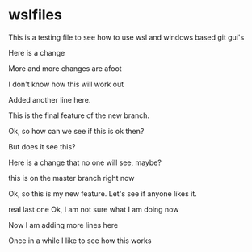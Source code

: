 # wslfiles

This is a testing file to see how to use wsl and windows based git gui's

Here is a change

More and more changes are afoot

I don't know how this will work out

Added another line here.

This is the final feature of the new branch.

Ok, so how can we see if this is ok then?

But does it see this?

Here is a change that no one will see, maybe?

this is on the master branch right now

Ok, so this is my new feature. Let's see if anyone likes it.

real last one
Ok, I am not sure what I am doing now

Now I am adding more lines here

Once in a while I like to see how this works
